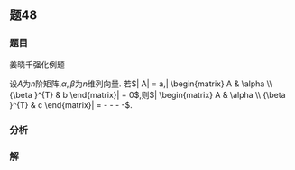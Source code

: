 ## 题48
### 题目
姜晓千强化例题 

设$A$为$n$阶矩阵,$\alpha ,\beta$为$n$维列向量. 若$| A|  = a,| \begin{matrix} A & \alpha \\  {\beta }^{T} & b \end{matrix}|  = 0$,则$| \begin{matrix} A & \alpha \\  {\beta }^{T} & c \end{matrix}|  =  -  -  -  -$.
### 分析

### 解